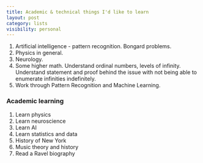 ```yaml
---
title: Academic & technical things I'd like to learn
layout: post
category: lists
visibility: personal
---
```


1. Artificial intelligence - pattern recognition. Bongard problems.
2. Physics in general.
3. Neurology.
4. Some higher math. Understand ordinal numbers, levels of infinity. Understand statement and proof behind the issue with not being able to enumerate infinities indefinitely.
5. Work through Pattern Recognition and Machine Learning.





### Academic learning

1. Learn physics
2. Learn neuroscience
3. Learn AI
4. Learn statistics and data
5. History of New York
6. Music theory and history
7. Read a Ravel biography
